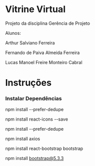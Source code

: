 # Vitrine Virtual

Projeto da disciplina Gerência de Projeto

Alunos:

Arthur Salviano Ferreira

Fernando de Paiva Almeida Ferreira 

Lucas Manoel Freire Monteiro Cabral

# Instruções

### Instalar Dependências

npm install --prefer-dedupe

npm install react-icons --save

npm install --prefer-dedupe

npm install axios

npm install react-bootstrap bootstrap

npm install bootstrap@5.3.3

